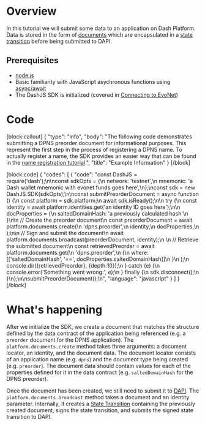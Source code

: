 # Overview

In this tutorial we will submit some data to an application on Dash Platform. Data is stored in the form of [documents](explanation-platform-protocol-document) which are encapsulated in a [state transition](explanation-platform-state-transition) before being submitted to DAPI. 

## Prerequisites
- [node.js](https://nodejs.org/en/)
- Basic familiarity with JavaScript asychronous functions using [async/await](https://developer.mozilla.org/en-US/docs/Learn/JavaScript/Asynchronous/Async_await)
- The DashJS SDK is initialized (covered in [Connecting to EvoNet](tutorial-connecting-to-evonet))

# Code
[block:callout]
{
  "type": "info",
  "body": "The following code demonstrates submitting a DPNS preorder document for informational purposes. This represent the first step in the process of registering a DPNS name. To actually register a name, the SDK provides an easier way that can be found in the [name registration tutorial](tutorial-register-a-name-for-an-identity).",
  "title": "Example Information"
}
[/block]

[block:code]
{
  "codes": [
    {
      "code": "const DashJS = require('dash');\n\nconst sdkOpts = {\n  network: 'testnet',\n  mnemonic: 'a Dash wallet mnemonic with evonet funds goes here',\n};\nconst sdk = new DashJS.SDK(sdkOpts);\n\nconst submitPreorderDocument = async function () {\n  const platform = sdk.platform;\n  await sdk.isReady();\n\n  try {\n    const identity = await platform.identities.get('an identity ID goes here');\n\n    docProperties = {\n      saltedDomainHash: 'a previously calculated hash'\n    }\n\n    // Create the preorder document\n    const preorderDocument = await platform.documents.create(\n      'dpns.preorder',\n      identity,\n      docProperties,\n    );\n\n    // Sign and submit the document\n    await platform.documents.broadcast(preorderDocument, identity);\n    \n    // Retrieve the submitted document\n    const retrievedPreorder = await platform.documents.get(\n      'dpns.preorder',\n      {\n        where: [['saltedDomainHash', '==', docProperties.saltedDomainHash]]\n      }\n    );\n    console.dir({retrievedPreorder}, {depth:10});\n  } catch (e) {\n    console.error('Something went wrong:', e);\n  } finally {\n    sdk.disconnect();\n  }\n};\n\nsubmitPreorderDocument();\n",
      "language": "javascript"
    }
  ]
}
[/block]
# What's happening

After we initialize the SDK, we create a document that matches the structure defined by the data contract of the application being referenced (e.g. a `preorder` document for the DPNS application). The `platform.documents.create` method takes three arguments: a document locator, an identity, and the document data. The document locator consists of an application name (e.g. `dpns`) and the document type being created (e.g. `preorder`). The document data should contain values for each of the properties defined for it in the data contract (e.g. `saltedDomainHash` for the DPNS preorder).

Once the document has been created, we still need to submit it to [DAPI](explanation-dapi). The `platform.documents.broadcast` method takes a document and an identity parameter. Internally, it creates a [State Transition](explanation-platform-protocol-state-transition) containing the previously created document, signs the state transition, and submits the signed state transition to DAPI.